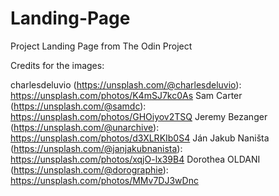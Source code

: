 # Landing-Page
Project Landing Page from The Odin Project

Credits for the images:

charlesdeluvio (https://unsplash.com/@charlesdeluvio): https://unsplash.com/photos/K4mSJ7kc0As
Sam Carter (https://unsplash.com/@samdc): https://unsplash.com/photos/GHOiyov2TSQ
Jeremy Bezanger (https://unsplash.com/@unarchive): https://unsplash.com/photos/d3XLRKIb0S4
Ján Jakub Naništa (https://unsplash.com/@janjakubnanista): https://unsplash.com/photos/xqjO-lx39B4
Dorothea OLDANI (https://unsplash.com/@dorographie): https://unsplash.com/photos/MMv7DJ3wDnc